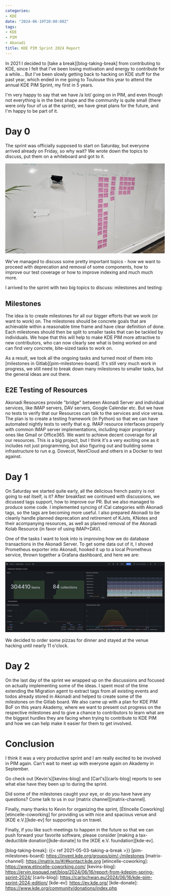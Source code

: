 ```yaml
---
categories:
- KDE
date: "2024-06-19T20:00:00Z"
tags:
- KDE
- PIM
- Akonadi
title: KDE PIM Sprint 2024 Report
---
```


In 2021 I decided to [take a break][blog-taking-break] from contributing to KDE,
since I felt that I've been losing motivation and energy to contribute for a while…
But I've been slowly getting back to hacking on KDE stuff for the past year, which
ended in me going to Toulouse this year to attend the annual KDE PIM Sprint, my
first in 5 years.

I'm very happy to say that we have /a lot/ going on in PIM, and even though not
everything is in the best shape and the community is quite small (there were only
four of us at the sprint), we have great plans for the future, and I'm happy to be
part of it.

# Day 0

The sprint was officially supposed to start on Saturday, but everyone arrived already
on Friday, so why wait? We wrote down the topics to discuss, put them on a whiteboard
and got to it.

![Whiteboard with all discussion topics](images/whiteboard.png)

We've managed to discuss some pretty important topics - how we want to proceed with
deprecation and removal of some components, how to improve our test coverage or how
to improve indexing and much much more.

I arrived to the sprint with two big topics to discuss: milestones and testing:

## Milestones

The idea is to create milestones for all our bigger efforts that we work (or want
to work) on. The milestones should be concrete goals that are achievable within a
reasonable time frame and have clear definition of done. Each milestones should then
be split to smaller tasks that can be tackled by individuals. We hope that this
will help to make KDE PIM more attractive to new contributors, who can now clearly
see what is being worked on and can find very concrete, bite-sized tasks to work
on.

As a result, we took all the ongoing tasks and turned most of them into
[milestones in Gitlab][pim-milestones-board]. It's still very much work in progress,
we still need to break down many milestones to smaller tasks, but the general ideas
are out there.


## E2E Testing of Resources

Akonadi Resources provide "bridge" between Akonadi Server and individual services,
like IMAP servers, DAV servers, Google Calendar etc. But we have no tests to verify
that our Resources can talk to the services and vice versa. The plan is to create
a testing framework (in Python) so that we can have automated nightly tests to
verify that e.g. IMAP resource interfaces properly with common IMAP server
implementations, including major proprietary ones like Gmail or Office365. We want
to achieve decent coverage for all our resources. This is a big project, but I think
it's a very exciting one as it includes not just programming, but also figuring out
and building some infrastructure to run e.g. Dovecot, NextCloud and others in
a Docker to test against.

# Day 1

On Saturday we started quite early, all the delicious french pastry is not going to
eat itself, is it? After breakfast we continued with discussions, we dicussed tags
support, how to improve our PR. But we also managed  to produce some code. I
implemented syncing of iCal categories with Akonadi tags, so the tags are becoming
more useful. I also prepared Akonadi to be cleanly handle planned deprecation and
retirement of KJots, KNotes and their acompanying resources, as well as planned
removal of the Akonadi Kolab Resource (in favor of using IMAP+DAV).

One of the tasks I want to look into is improving how we do database transactions in
the Akonadi Server. To get some data out of it, I shoved Prometheus exporter into 
Akonadi, hooked it up to a local Prometheus service, thrown together a Grafana 
dashboard, and here we are:

![Grafana dashboard](images/grafana.png)

We decided to order some pizzas for dinner and stayed at the venue hacking until
nearly 11 o'clock.

# Day 2

On the last day of the sprint we wrapped up on the discussions and focused on actually
implementing some of the ideas. I spent most of the time extending the Migration agent
to extract tags from all existing events and todos already stored in Akonadi and helped
to create some of the milestones on the Gitlab board. We also came up with a plan for
KDE PIM BoF on this years Akademy, where we want to present out progress on the
respective milestones and to give a chance to contributors to learn what are the biggest
hurdles they are facing when trying to contribute to KDE PIM and how we can help make
it easier for them to get involved.

# Conclusion

I think it was a very productive sprint and I am really excited to be involved in PIM
again. Can't wait to meet up with everyone again on Akademy in September.

Go check out [Kevin's][kevins-blog] and [Carl's][carls-blog] reports to see what else
have they been up to during the sprint.

Did some of the milestones caught your eye, or do you have have any questions? Come
talk to us in our [matrix channel][matrix-channel]. 

Finally, many thanks to Kevin for organizing the sprint,
[Étincelle Coworking][etincelle-coworking] for providing us with nice and spacious
venue and [KDE e.V.][kde-ev] for supporting us on travel.

Finally, if you like such meetings to happen in the future so that we can push forward
your favorite software, please consider [making a tax-deductible donation][kde-donate]
to the [KDE e.V. foundation][kde-ev].


[blog-taking-break]: {{< ref 2021-05-03-taking-a-break >}}
[pim-milestones-board]: https://invent.kde.org/groups/pim/-/milestones
[matrix-channel]: https://matrix.to/#/#kontact:kde.org
[etincelle-coworking]: https://www.etincelle-coworking.com/
[kevins-blog]: https://ervin.ipsquad.net/blog/2024/06/16/report-from-kdepim-spring-sprint-2024/
[carls-blog]: https://carlschwan.eu/2024/06/16/kde-pim-sprint-2024-edition/
[kde-ev]: https://ev.kde.org/
[kde-donate]: https://www.kde.org/community/donations/index.php
